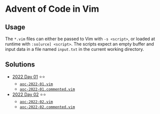 # Advent of Code in Vim

## Usage

The `*.vim` files can either be passed to Vim with `-s <script>`, or loaded at
runtime with `:so[urce] <script>`. The scripts expect an empty buffer and input
data in a file named `input.txt` in the current working directory.

## Solutions

- [2022 Day 01](https://adventofcode.com/2022/day/1) ⭐⭐
    - [`aoc-2022-01.vim`](2022/day-01/aoc-2022-01.vim)
    - [`aoc-2022-01.commented.vim`](2022/day-01/aoc-2022-01.commented.vim)
- [2022 Day 02](https://adventofcode.com/2022/day/2) ⭐⭐
    - [`aoc-2022-02.vim`](2022/day-02/aoc-2022-02.vim)
    - [`aoc-2022-02.commented.vim`](2022/day-02/aoc-2022-02.commented.vim)
